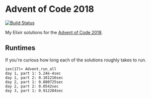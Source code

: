 # Advent of Code 2018

[![Build Status](https://travis-ci.org/sevenseacat/advent_of_code_2018.svg?branch=master)](https://travis-ci.org/sevenseacat/advent_of_code_2018)

My Elixir solutions for the [Advent of Code 2018](http://adventofcode.com/2018).

## Runtimes

If you're curious how long each of the solutions roughly takes to run.

```
iex(17)> Advent.run_all
day 1, part 1: 5.24e-4sec
day 1, part 2: 0.181216sec
day 2, part 1: 0.080725sec
day 2, part 2: 0.0542sec
day 3, part 1: 0.912284sec
```
